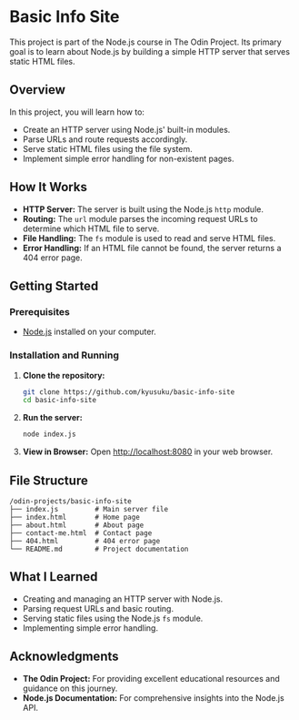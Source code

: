 # Basic Info Site

This project is part of the Node.js course in The Odin Project. Its primary goal is to learn about Node.js by building a simple HTTP server that serves static HTML files.

## Overview

In this project, you will learn how to:

- Create an HTTP server using Node.js' built-in modules.
- Parse URLs and route requests accordingly.
- Serve static HTML files using the file system.
- Implement simple error handling for non-existent pages.

## How It Works

- **HTTP Server:** The server is built using the Node.js `http` module.
- **Routing:** The `url` module parses the incoming request URLs to determine which HTML file to serve.
- **File Handling:** The `fs` module is used to read and serve HTML files.
- **Error Handling:** If an HTML file cannot be found, the server returns a 404 error page.

## Getting Started

### Prerequisites

- [Node.js](https://nodejs.org/) installed on your computer.

### Installation and Running

1. **Clone the repository:**
   ```sh
   git clone https://github.com/kyusuku/basic-info-site
   cd basic-info-site
   ```
2. **Run the server:**
   ```sh
   node index.js
   ```
3. **View in Browser:**
   Open [http://localhost:8080](http://localhost:8080) in your web browser.

## File Structure

```
/odin-projects/basic-info-site
├── index.js         # Main server file
├── index.html       # Home page
├── about.html       # About page
├── contact-me.html  # Contact page
├── 404.html         # 404 error page
└── README.md        # Project documentation
```

## What I Learned

- Creating and managing an HTTP server with Node.js.
- Parsing request URLs and basic routing.
- Serving static files using the Node.js `fs` module.
- Implementing simple error handling.

## Acknowledgments

- **The Odin Project:** For providing excellent educational resources and guidance on this journey.
- **Node.js Documentation:** For comprehensive insights into the Node.js API.
